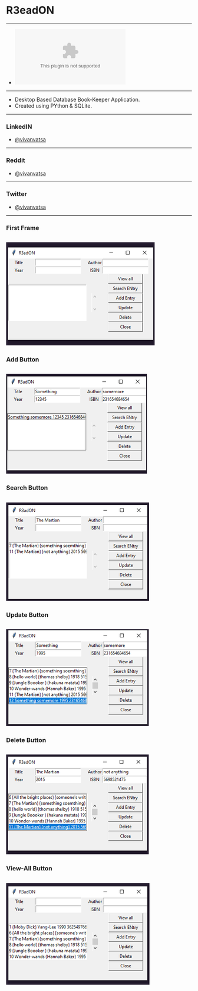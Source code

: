 # R3eadON
--------------
* ![Download and Get Started](https://github.com/VivanVatsa/R3adON/blob/master/dist/frontend.exe?raw=true)
-------------
* Desktop Based Database Book-Keeper Application.
* Created using PYthon & SQLite.
--------------
### LinkedIN
* [@vivanvatsa](https://www.linkedin.com/in/vivanvatsa/)
--------------
### Reddit 
* [@vivanvatsa](https://www.reddit.com/user/VivanVatsa)
--------------
### Twitter
* [@vivanvatsa](https://www.twitter.com/VivanVatsa)
--------------
### First Frame

![alt text](https://github.com/VivanVatsa/R3adON/blob/master/assets/first-look.png)
--------------
### Add Button

![alt text](https://github.com/VivanVatsa/R3adON/blob/master/assets/Add-Entry.png)
--------------
### Search Button

![alt text](https://github.com/VivanVatsa/R3adON/blob/master/assets/Search.png)
--------------
### Update Button

![alt text](https://github.com/VivanVatsa/R3adON/blob/master/assets/update.png)
--------------
### Delete Button

![alt text](https://github.com/VivanVatsa/R3adON/blob/master/assets/Delete.png)
--------------
### View-All Button

![alt text](https://github.com/VivanVatsa/R3adON/blob/master/assets/View-all.png)
--------------
